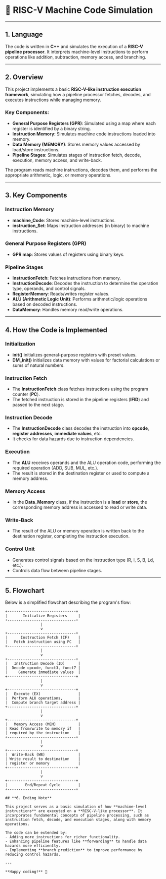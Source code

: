 # **🎯 RISC-V Machine Code Simulation**

---

## **1. Language**

The code is written in **C++** and simulates the execution of a **RISC-V pipeline processor**. It interprets machine-level instructions to perform operations like addition, subtraction, memory access, and branching.

---

## **2. Overview**

This project implements a basic **RISC-V-like instruction execution framework**, simulating how a pipeline processor fetches, decodes, and executes instructions while managing memory.

### Key Components:

- **General Purpose Registers (GPR)**: Simulated using a map where each register is identified by a binary string.
- **Instruction Memory**: Simulates machine code instructions loaded into memory.
- **Data Memory (MEMORY)**: Stores memory values accessed by load/store instructions.
- **Pipeline Stages**: Simulates stages of instruction fetch, decode, execution, memory access, and write-back.

The program reads machine instructions, decodes them, and performs the appropriate arithmetic, logic, or memory operations.

---

## **3. Key Components**

### **Instruction Memory**
- **machine_Code**: Stores machine-level instructions.
- **instruction_Set**: Maps instruction addresses (in binary) to machine instructions.

### **General Purpose Registers (GPR)**
- **GPR map**: Stores values of registers using binary keys.

### **Pipeline Stages**
- **InstructionFetch**: Fetches instructions from memory.
- **InstructionDecode**: Decodes the instruction to determine the operation type, operands, and control signals.
- **RegisterMemory**: Reads/writes register values.
- **ALU (Arithmetic Logic Unit)**: Performs arithmetic/logic operations based on decoded instructions.
- **DataMemory**: Handles memory read/write operations.

---

## **4. How the Code is Implemented**

### **Initialization**
- **init()** initializes general-purpose registers with preset values.
- **DM_init()** initializes data memory with values for factorial calculations or sums of natural numbers.

### **Instruction Fetch**
- The **InstructionFetch** class fetches instructions using the program counter (**PC**).
- The fetched instruction is stored in the pipeline registers (**IFID**) and passed to the next stage.

### **Instruction Decode**
- The **InstructionDecode** class decodes the instruction into **opcode**, **register addresses**, **immediate values**, etc.
- It checks for data hazards due to instruction dependencies.

### **Execution**
- The **ALU** receives operands and the ALU operation code, performing the required operation (ADD, SUB, MUL, etc.).
- The result is stored in the destination register or used to compute a memory address.

### **Memory Access**
- In the **Data_Memory** class, if the instruction is a **load** or **store**, the corresponding memory address is accessed to read or write data.

### **Write-Back**
- The result of the ALU or memory operation is written back to the destination register, completing the instruction execution.

### **Control Unit**
- Generates control signals based on the instruction type (R, I, S, B, Ld, etc.).
- Controls data flow between pipeline stages.

---

## **5. Flowchart**

Below is a simplified flowchart describing the program's flow:

```plaintext
+-------------------------------+
|       Initialize Registers     |
+-------------------------------+
                |
                v
+-------------------------------+
|      Instruction Fetch (IF)    |
|   Fetch instruction using PC   |
+-------------------------------+
                |
                v
+-------------------------------+
|   Instruction Decode (ID)      |
|  Decode opcode, funct3, funct7 |
|     Generate immediate values  |
+-------------------------------+
                |
                v
+-------------------------------+
|   Execute (EX)                 |
|  Perform ALU operations,       |
|  Compute branch target address |
+-------------------------------+
                |
                v
+-------------------------------+
|   Memory Access (MEM)          |
| Read from/write to memory if   |
| required by the instruction    |
+-------------------------------+
                |
                v
+-------------------------------+
|  Write-Back (WB)               |
| Write result to destination    |
| register or memory             |
+-------------------------------+
                |
                v
+-------------------------------+
|        End/Repeat Cycle        |
+-------------------------------+

## **6. Ending Note**

This project serves as a basic simulation of how **machine-level instructions** are executed on a **RISC-V-like processor**. It incorporates fundamental concepts of pipeline processing, such as instruction fetch, decode, and execution stages, along with memory operations.

The code can be extended by:
- Adding more instructions for richer functionality.
- Enhancing pipeline features like **forwarding** to handle data hazards more efficiently.
- Implementing **branch prediction** to improve performance by reducing control hazards.

---

**Happy coding!** 🎉
